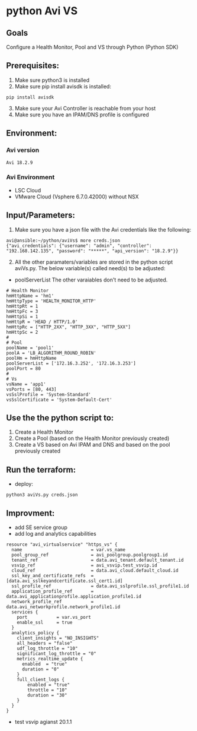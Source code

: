 # python Avi VS

## Goals
Configure a Health Monitor, Pool and VS through Python (Python SDK)

## Prerequisites:
1. Make sure python3 is installed
2. Make sure pip install avisdk is installed:
```
pip install avisdk
```
3. Make sure your Avi Controller is reachable from your host
4. Make sure you have an IPAM/DNS profile is configured

## Environment:

### Avi version

```
Avi 18.2.9
```

### Avi Environment

- LSC Cloud
- VMware Cloud (Vsphere 6.7.0.42000) without NSX


## Input/Parameters:

1. Make sure you have a json file with the Avi credentials like the following:

```
avi@ansible:~/python/aviVs$ more creds.json
{"avi_credentials": {"username": "admin", "controller": "192.168.142.135", "password": "*****", "api_version": "18.2.9"}}

```

2. All the other paramaters/variables are stored in the python script aviVs.py.
The below variable(s) called need(s) to be adjusted:
- poolServerList
The other varaiables don't need to be adjusted.

```
# Health Monitor
hmHttpName = 'hm1'
hmHttpType = 'HEALTH_MONITOR_HTTP'
hmHttpRt = 1
hmHttpFc = 3
hmHttpSi = 1
hmHttpR = 'HEAD / HTTP/1.0'
hmHttpRc = ["HTTP_2XX", "HTTP_3XX", "HTTP_5XX"]
hmHttpSc = 2
#
# Pool
poolName = 'pool1'
poolA = 'LB_ALGORITHM_ROUND_ROBIN'
poolHm = hmHttpName
poolServerList = ['172.16.3.252', '172.16.3.253']
poolPort = 80
#
# Vs
vsName = 'app1'
vsPorts = [80, 443]
vsSslProfile = 'System-Standard'
vsSslCertificate = 'System-Default-Cert'
```

## Use the the python script to:
1. Create a Health Monitor
2. Create a Pool (based on the Health Monitor previously created)
3. Create a VS based on Avi IPAM and DNS and based on the pool previously created

## Run the terraform:
- deploy:
```
python3 aviVs.py creds.json
```

## Improvment:
- add SE service group
- add log and analytics capabilities
```
resource "avi_virtualservice" "https_vs" {
  name                          = var.vs_name
  pool_group_ref                = avi_poolgroup.poolgroup1.id
  tenant_ref                    = data.avi_tenant.default_tenant.id
  vsvip_ref                     = avi_vsvip.test_vsvip.id
  cloud_ref                     = data.avi_cloud.default_cloud.id
  ssl_key_and_certificate_refs  = [data.avi_sslkeyandcertificate.ssl_cert1.id]
  ssl_profile_ref               = data.avi_sslprofile.ssl_profile1.id
  application_profile_ref       = data.avi_applicationprofile.application_profile1.id
  network_profile_ref           = data.avi_networkprofile.network_profile1.id
  services {
    port           = var.vs_port
    enable_ssl     = true
  }
  analytics_policy {
    client_insights = "NO_INSIGHTS"
    all_headers = "false"
    udf_log_throttle = "10"
    significant_log_throttle = "0"
    metrics_realtime_update {
      enabled  = "true"
      duration = "0"
    }
    full_client_logs {
        enabled = "true"
        throttle = "10"
        duration = "30"
    }
  }
}
```
- test vsvip agianst 20.1.1
